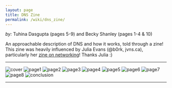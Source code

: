 ```yaml
---
layout: page
title: DNS Zine
permalink: /wiki/dns_zine/
---
```


*by:* Tuhina Dasgupta (pages 5-9) and Becky Shanley (pages 1-4 & 10)

An approachable description of DNS and how it works, told through a zine! This zine was heavily influenced by Julia Evans (@b0rk, jvns.ca), particularly her [zine on networking](https://jvns.ca/networking-zine.pdf)! Thanks Julia :)

--- 

![cover](/wiki/dns_zine/images/cover_page.png)
![page1](/wiki/dns_zine/images/page_1.png)
![page2](/wiki/dns_zine/images/page_2.png)
![page3](/wiki/dns_zine/images/page_3.png)
![page4](/wiki/dns_zine/images/step4_5.png)
![page5](/wiki/dns_zine/images/step6_7.png)
![page6](/wiki/dns_zine/images/step9_10.png)
![page7](/wiki/dns_zine/images/conclusionpg.png)
![page8](/wiki/dns_zine/images/ybr.png)
![conclusion](/wiki/dns_zine/images/fin.png)

---



